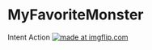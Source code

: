 # MyFavoriteMonster
Intent Action
<a href="https://imgflip.com/gif/3j78pq"><img src="https://i.imgflip.com/3j78pq.gif" title="made at imgflip.com"/></a>
